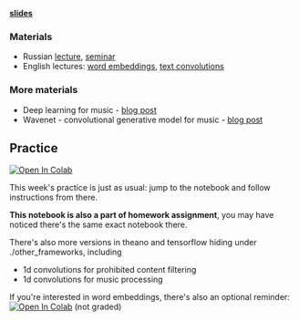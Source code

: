 __[slides](https://yadi.sk/i/dJKR4CI43PfRjD)__

### Materials
* Russian [lecture](https://yadi.sk/i/X6rS31O7r6Aco), [seminar](https://yadi.sk/i/LZppDeV9r8H4Q)
* English lectures: [word embeddings](https://www.youtube.com/watch?v=ERibwqs9p38), [text convolutions](https://www.youtube.com/watch?v=nzSPZyjGlWI)

### More materials
* Deep learning for music - [blog post](http://benanne.github.io/2014/08/05/spotify-cnns.html)
* Wavenet - convolutional generative model for music - [blog post](https://deepmind.com/blog/wavenet-generative-model-raw-audio/)

## Practice
[![Open In Colab](https://colab.research.google.com/assets/colab-badge.svg)](https://colab.research.google.com/github/yandexdataschool/Practical_DL/blob/spring2019/week09_nlp/seminar_pytorch.ipynb)

This week's practice is just as usual: jump to the notebook and follow instructions from there.

__This notebook is also a part of homework assignment__, you may have noticed there's the same exact notebook there.

There's also more versions in theano and tensorflow hiding under ./other_frameworks, including
* 1d convolutions for prohibited content filtering
* 1d convolutions for music processing 


If you're interested in word embeddings, there's also an optional reminder: [![Open In Colab](https://colab.research.google.com/assets/colab-badge.svg)](https://colab.research.google.com/github/yandexdataschool/Practical_DL/blob/spring2019/week09_nlp/embeddings_tutorial.ipynb) (not graded)
